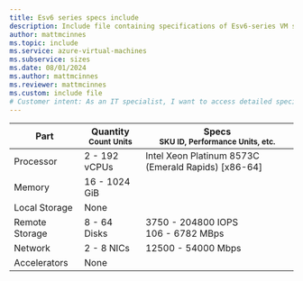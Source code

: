 ```yaml
---
title: Esv6 series specs include
description: Include file containing specifications of Esv6-series VM sizes.
author: mattmcinnes
ms.topic: include
ms.service: azure-virtual-machines
ms.subservice: sizes
ms.date: 08/01/2024
ms.author: mattmcinnes
ms.reviewer: mattmcinnes
ms.custom: include file
# Customer intent: As an IT specialist, I want to access detailed specifications for the Esv6-series VMs, so that I can select the appropriate configuration for my workloads based on performance and capacity needs.
---
```

| Part | Quantity <br><sup>Count Units | Specs <br><sup>SKU ID, Performance Units, etc.  |
|---|---|---|
| Processor      | 2 - 192 vCPUs     | Intel Xeon Platinum 8573C (Emerald Rapids) [x86-64] |
| Memory         | 16 - 1024 GiB        |    |
| Local Storage  | None         |  |
| Remote Storage | 8 - 64 Disks        | 3750 - 204800 IOPS <br>106 - 6782 MBps |
| Network        | 2 - 8 NICs        | 12500 - 54000 Mbps |
| Accelerators   | None            |     |

